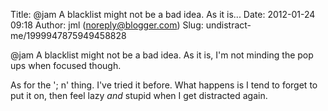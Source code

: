 Title: @jam A blacklist might not be a bad idea. As it is...
Date: 2012-01-24 09:18
Author: jml (noreply@blogger.com)
Slug: undistract-me/1999947875949458828

@jam A blacklist might not be a bad idea. As it is, I'm not minding the
pop ups when focused though.  
  
As for the '; n' thing. I've tried it before. What happens is I tend to
forget to put it on, then feel lazy *and* stupid when I get distracted
again.

